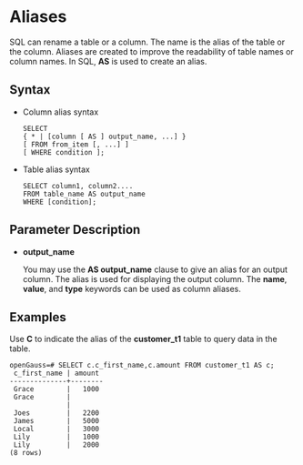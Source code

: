 # Aliases<a name="EN-US_TOPIC_0000001255021829"></a>

SQL can rename a table or a column. The name is the alias of the table or the column. Aliases are created to improve the readability of table names or column names. In SQL,  **AS**  is used to create an alias.

## Syntax<a name="section119531510131916"></a>

-   Column alias syntax

    ```
    SELECT 
    { * | [column [ AS ] output_name, ...] }
    [ FROM from_item [, ...] ]
    [ WHERE condition ];
    ```

-   Table alias syntax

    ```
    SELECT column1, column2.... 
    FROM table_name AS output_name 
    WHERE [condition];
    ```


## Parameter Description<a name="section012816161027"></a>

-   **output\_name**

    You may use the  **AS output\_name**  clause to give an alias for an output column. The alias is used for displaying the output column. The  **name**,  **value**, and  **type**  keywords can be used as column aliases.


## Examples<a name="section73551858131418"></a>

Use  **C**  to indicate the alias of the  **customer\_t1**  table to query data in the table.

```
openGauss=# SELECT c.c_first_name,c.amount FROM customer_t1 AS c;
 c_first_name | amount
--------------+--------
 Grace        |   1000
 Grace        |
              |
 Joes         |   2200
 James        |   5000
 Local        |   3000
 Lily         |   1000
 Lily         |   2000
(8 rows)
```

